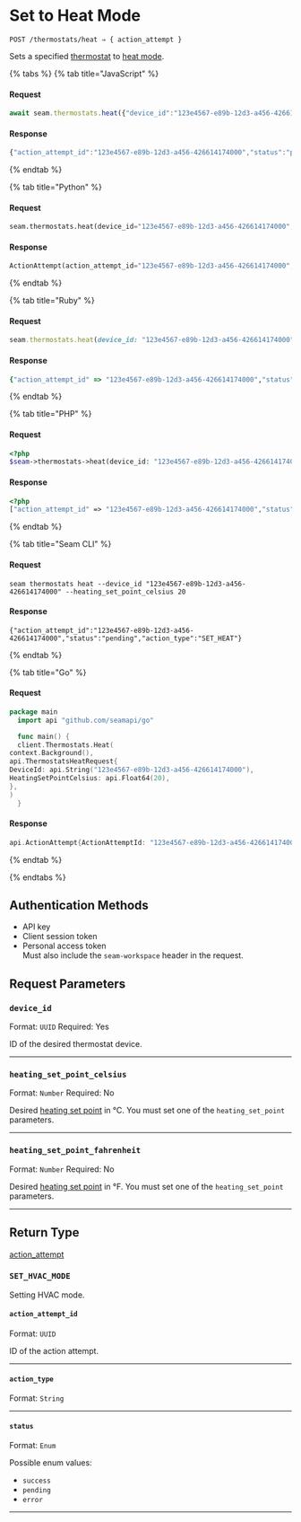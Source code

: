 # Set to Heat Mode

```
POST /thermostats/heat ⇒ { action_attempt }
```

Sets a specified [thermostat](https://docs.seam.co/latest/capability-guides/thermostats) to [heat mode](https://docs.seam.co/latest/capability-guides/thermostats/configure-current-climate-settings).

{% tabs %}
{% tab title="JavaScript" %}
#### Request

```javascript
await seam.thermostats.heat({"device_id":"123e4567-e89b-12d3-a456-426614174000","heating_set_point_celsius":20})
```

#### Response

```javascript
{"action_attempt_id":"123e4567-e89b-12d3-a456-426614174000","status":"pending","action_type":"SET_HEAT"}
```
{% endtab %}

{% tab title="Python" %}
#### Request

```python
seam.thermostats.heat(device_id="123e4567-e89b-12d3-a456-426614174000", heating_set_point_celsius=20)
```

#### Response

```python
ActionAttempt(action_attempt_id="123e4567-e89b-12d3-a456-426614174000", status="pending", action_type="SET_HEAT")
```
{% endtab %}

{% tab title="Ruby" %}
#### Request

```ruby
seam.thermostats.heat(device_id: "123e4567-e89b-12d3-a456-426614174000", heating_set_point_celsius: 20)
```

#### Response

```ruby
{"action_attempt_id" => "123e4567-e89b-12d3-a456-426614174000","status" => "pending","action_type" => "SET_HEAT"}
```
{% endtab %}

{% tab title="PHP" %}
#### Request

```php
<?php
$seam->thermostats->heat(device_id: "123e4567-e89b-12d3-a456-426614174000",heating_set_point_celsius: 20)
```

#### Response

```php
<?php
["action_attempt_id" => "123e4567-e89b-12d3-a456-426614174000","status" => "pending","action_type" => "SET_HEAT"]
```
{% endtab %}

{% tab title="Seam CLI" %}
#### Request

```seam_cli
seam thermostats heat --device_id "123e4567-e89b-12d3-a456-426614174000" --heating_set_point_celsius 20
```

#### Response

```seam_cli
{"action_attempt_id":"123e4567-e89b-12d3-a456-426614174000","status":"pending","action_type":"SET_HEAT"}
```
{% endtab %}

{% tab title="Go" %}
#### Request

```go
package main
  import api "github.com/seamapi/go"

  func main() {
  client.Thermostats.Heat(
context.Background(),
api.ThermostatsHeatRequest{
DeviceId: api.String("123e4567-e89b-12d3-a456-426614174000"),
HeatingSetPointCelsius: api.Float64(20),
},
)
  }
```

#### Response

```go
api.ActionAttempt{ActionAttemptId: "123e4567-e89b-12d3-a456-426614174000", Status: "pending", ActionType: "SET_HEAT"}
```
{% endtab %}

{% endtabs %}

## Authentication Methods

- API key
- Client session token
- Personal access token
  <br>Must also include the `seam-workspace` header in the request.

## Request Parameters

### `device_id`

Format: `UUID`
Required: Yes

ID of the desired thermostat device.

***

### `heating_set_point_celsius`

Format: `Number`
Required: No

Desired [heating set point](../../capability-guides/thermostats/understanding-thermostat-concepts/set-points.md) in °C. You must set one of the `heating_set_point` parameters.

***

### `heating_set_point_fahrenheit`

Format: `Number`
Required: No

Desired [heating set point](../../capability-guides/thermostats/understanding-thermostat-concepts/set-points.md) in °F. You must set one of the `heating_set_point` parameters.

***

## Return Type

[action\_attempt](./)

### `SET_HVAC_MODE`

Setting HVAC mode.

#### `action_attempt_id`

Format: `UUID`

ID of the action attempt.

---

#### `action_type`

Format: `String`

---

#### `status`

Format: `Enum`

Possible enum values:
- `success`
- `pending`
- `error`

---

